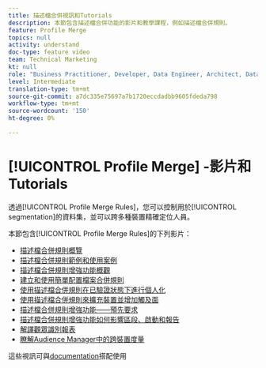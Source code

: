 ```yaml
---
title: 描述檔合併視訊和Tutorials
description: 本節包含描述檔合併功能的影片和教學課程，例如描述檔合併規則。
feature: Profile Merge
topics: null
activity: understand
doc-type: feature video
team: Technical Marketing
kt: null
role: "Business Practitioner, Developer, Data Engineer, Architect, Data Architect, Administrator, Leader"
level: Intermediate
translation-type: tm+mt
source-git-commit: a7dc335e75697a7b1720eccdadbb9605fdeda798
workflow-type: tm+mt
source-wordcount: '150'
ht-degree: 0%

---
```



# [!UICONTROL Profile Merge] -影片和Tutorials

透過[!UICONTROL Profile Merge Rules]，您可以控制用於[!UICONTROL segmentation]的資料集，並可以跨多種裝置精確定位人員。

本節包含[!UICONTROL Profile Merge Rules]的下列影片：

* [描述檔合併規則概覽](overview-of-profile-merge-rules.md)
* [描述檔合併規則範例和使用案例](profile-merge-rule-examples-and-use-cases.md)
* [描述檔合併規則增強功能概觀](overview-of-profile-merge-rule-enhancements.md)
* [建立和使用簡單配置檔案合併規則](creating-and-using-simple-profile-merge-rules.md)
* [使用描述檔合併規則在已驗證狀態下進行個人化](using-profile-merge-rules-to-personalize-in-an-authenticated-state.md)
* [使用描述檔合併規則來擴充裝置並增加觸及面](using-profile-merge-rules-for-device-extension-and-increased-reach.md)
* [描述檔合併規則增強功能——預先要求](profile-merge-rule-enhancements-pre-requisites.md)
* [描述檔合併規則增強功能如何影響區段、啟動和報告](how-profile-merge-rule-enhancements-impact-segmentation-activation-and-reporting.md)
* [解譯觀眾識別報表](interpret-audience-identity-reporting.md)
* [瞭解Audience Manager中的跨裝置度量](understanding-cross-device-metrics-in-audience-manager.md)

這些視訊可與[documentation](https://docs.adobe.com/help/en/audience-manager/user-guide/features/profile-merge-rules/merge-rules-overview.html)搭配使用

